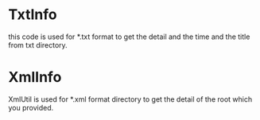 # TxtInfo
this code is used for *.txt format to get the detail and the time and the title from txt directory.
# XmlInfo
XmlUtil is used for *.xml format directory  to get the detail of the root which you provided.
